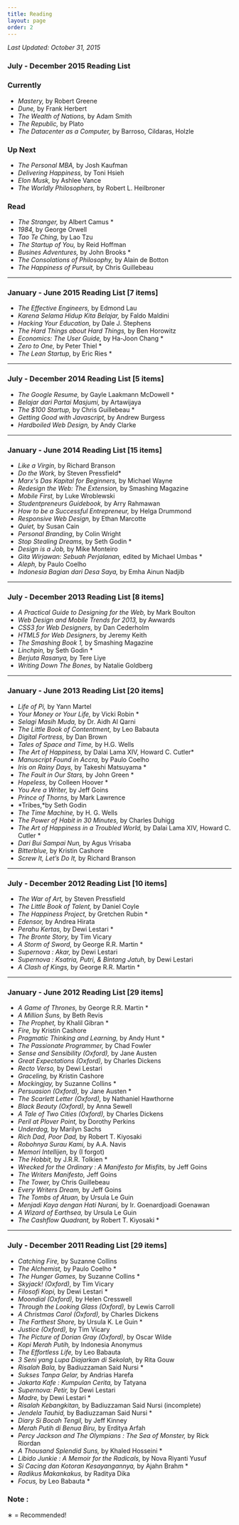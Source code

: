```yaml
---
title: Reading
layout: page
order: 2
---
```


*Last Updated: October 31, 2015*

### July - December 2015 Reading List

### Currently
  * *Mastery,* by Robert Greene
  * *Dune,* by Frank Herbert
  * *The Wealth of Nations,* by Adam Smith
  * *The Republic,* by Plato
  * *The Datacenter as a Computer,* by Barroso, Cildaras, Holzle
  
### Up Next
  * *The Personal MBA,* by Josh Kaufman
  * *Delivering Happiness,* by Toni Hsieh
  * *Elon Musk,* by Ashlee Vance
  * *The Worldly Philosophers,* by Robert L. Heilbroner

### Read
  * *The Stranger,* by Albert Camus *
  * *1984,* by George Orwell
  * *Tao Te Ching,* by Lao Tzu
  * *The Startup of You,* by Reid Hoffman
  * *Busines Adventures,* by John Brooks *
  * *The Consolations of Philosophy,* by Alain de Botton
  * *The Happiness of Pursuit,* by Chris Guillebeau

* * *

### January - June 2015 Reading List [7 items]

  * *The Effective Engineers,* by Edmond Lau
  * *Karena Selama Hidup Kita Belajar,* by Faldo Maldini
  * *Hacking Your Education,* by Dale J. Stephens
  * *The Hard Things about Hard Things,* by Ben Horowitz
  * *Economics: The User Guide,* by Ha-Joon Chang *
  * *Zero to One,* by Peter Thiel *
  * *The Lean Startup,* by Eric Ries *

* * *

### July - December 2014 Reading List [5 items]

  * *The Google Resume,* by Gayle Laakmann McDowell *
  * *Belajar dari Partai Masjumi,* by Artawijaya
  * *The $100 Startup,* by Chris Guillebeau *
  * *Getting Good with Javascript,* by Andrew Burgess
  * *Hardboiled Web Design,* by Andy Clarke

* * *

### January - June 2014 Reading List [15 items]

  * *Like a Virgin,* by Richard Branson
  * *Do the Work,* by Steven Pressfield*
  * *Marx's Das Kapital for Beginners,* by Michael Wayne
  * *Redesign the Web: The Extension,* by Smashing Magazine
  * *Mobile First,* by Luke Wroblewski
  * *Studentpreneurs Guidebook,* by Arry Rahmawan
  * *How to be a Successful Entrepreneur,* by Helga Drummond
  * *Responsive Web Design,* by Ethan Marcotte
  * *Quiet,* by Susan Cain
  * *Personal Branding*, by Colin Wright
  * *Stop Stealing Dreams,* by Seth Godin *
  * *Design is a Job,* by Mike Monteiro
  * *Gita Wirjawan: Sebuah Perjalanan,* edited by Michael Umbas *
  * *Aleph,* by Paulo Coelho
  * *Indonesia Bagian dari Desa Saya,* by Emha Ainun Nadjib

* * *

### July - December 2013 Reading List [8 items]

  * *A Practical Guide to Designing for the Web,* by Mark Boulton
  * *Web Design and Mobile Trends for 2013,* by Awwards
  * *CSS3 for Web Designers,* by Dan Cederholm
  * *HTML5 for Web Designers*, by Jeremy Keith
  * *The Smashing Book 1,* by Smashing Magazine
  * *Linchpin,* by Seth Godin *
  * *Berjuta Rasanya,* by Tere Liye
  * *Writing Down The Bones,* by Natalie Goldberg

* * *

### January - June 2013 Reading List [20 items]

  * *Life of Pi,* by Yann Martel
  * *Your Money or Your Life,* by Vicki Robin *
  * *Selagi Masih Muda,* by Dr. Aidh Al Qarni
  * *The Little Book of Contentment,* by Leo Babauta
  * *Digital Fortress,* by Dan Brown
  * *Tales of Space and Time,* by H.G. Wells
  * *The Art of Happiness,* by Dalai Lama XIV, Howard C. Cutler*
  * *Manuscript Found in Accra,* by Paulo Coelho
  * *Iris on Rainy Days,* by Takeshi Matsuyama *
  * *The Fault in Our Stars,* by John Green *
  * *Hopeless,* by Colleen Hoover *
  * *You Are a Writer,* by Jeff Goins
  * *Prince of Thorns,* by Mark Lawrence
  * *Tribes,*by Seth Godin
  * *The Time Machine,* by H. G. Wells
  * *The Power of Habit in 30 Minutes,* by Charles Duhigg
  * *The Art of Happiness in a Troubled World,* by Dalai Lama XIV, Howard C. Cutler *
  * *Dari Bui Sampai Nun,* by Agus Vrisaba
  * *Bitterblue,* by Kristin Cashore
  * *Screw It, Let&#8217;s Do It,* by Richard Branson

* * *

### July - December 2012 Reading List [10 items]

  * *The War of Art,* by Steven Pressfield
  * *The Little Book of Talent,* by Daniel Coyle
  * *The Happiness Project,* by Gretchen Rubin *
  * *Edensor,* by Andrea Hirata
  * *Perahu Kertas,* by Dewi Lestari *
  * *The Bronte Story,* by Tim Vicary
  * *A Storm of Sword,* by George R.R. Martin *
  * *Supernova : Akar,* by Dewi Lestari
  * *Supernova : Ksatria, Putri, & Bintang Jatuh,* by Dewi Lestari
  * *A Clash of Kings,* by George R.R. Martin *

* * *

### January - June 2012 Reading List [29 items]

  * *A Game of Thrones,* by George R.R. Martin *
  * *A Million Suns,* by Beth Revis
  * *The Prophet,* by Khalil Gibran *
  * *Fire,* by Kristin Cashore
  * *Pragmatic Thinking and Learning,* by Andy Hunt *
  * *The Passionate Programmer,* by Chad Fowler
  * *Sense and Sensibility (Oxford),* by Jane Austen
  * *Great Expectations (Oxford),* by Charles Dickens
  * *Recto Verso,* by Dewi Lestari
  * *Graceling,* by Kristin Cashore
  * *Mockingjay,* by Suzanne Collins *
  * *Persuasion (Oxford),* by Jane Austen *
  * *The Scarlett Letter (Oxford),* by Nathaniel Hawthorne
  * *Black Beauty (Oxford),* by Anna Sewell
  * *A Tale of Two Cities (Oxford),* by Charles Dickens
  * *Peril at Plover Point,* by Dorothy Perkins
  * *Underdog,* by Marilyn Sachs
  * *Rich Dad, Poor Dad,* by Robert T. Kiyosaki
  * *Robohnya Surau Kami,* by A.A. Navis
  * *Memori Intellijen,* by (I forgot)
  * *The Hobbit,* by J.R.R. Tolkien *
  * *Wrecked for the Ordinary : A Manifesto for Misfits,* by Jeff Goins
  * *The Writers Manifesto,* Jeff Goins
  * *The Tower,* by Chris Guillebeau
  * *Every Writers Dream,* by Jeff Goins
  * *The Tombs of Atuan,* by Ursula Le Guin
  * *Menjadi Kaya dengan Hati Nurani,* by Ir. Goenardjoadi Goenawan
  * *A Wizard of Earthsea,* by Ursula Le Guin
  * *The Cashflow Quadrant,* by Robert T. Kiyosaki *

* * *

### July - December 2011 Reading List [29 items]

  * *Catching Fire,* by Suzanne Collins
  * *The Alchemist,* by Paulo Coelho *
  * *The Hunger Games,* by Suzanne Collins *
  * *Skyjack! (Oxford),* by Tim Vicary
  * *Filosofi Kopi,* by Dewi Lestari *
  * *Moondial (Oxford),* by Helen Cresswell
  * *Through the Looking Glass (Oxford),* by Lewis Carroll
  * *A Christmas Carol (Oxford),* by Charles Dickens
  * *The Farthest Shore,* by Ursula K. Le Guin *
  * *Justice (Oxford),* by Tim Vicary
  * *The Picture of Dorian Gray (Oxford),* by Oscar Wilde
  * *Kopi Merah Putih,* by Indonesia Anonymus
  * *The Effortless Life,* by Leo Babauta
  * *3 Seni yang Lupa Diajarkan di Sekolah,* by Rita Gouw
  * *Risalah Bala,* by Badiuzzaman Said Nursi *
  * *Sukses Tanpa Gelar,* by Andrias Harefa
  * *Jakarta Kafe : Kumpulan Cerita,* by Tatyana
  * *Supernova: Petir,* by Dewi Lestari
  * *Madre,* by Dewi Lestari *
  * *Risalah Kebangkitan,* by Badiuzzaman Said Nursi (incomplete)
  * *Jendela Tauhid,* by Badiuzzaman Said Nursi *
  * *Diary Si Bocah Tengil,* by Jeff Kinney
  * *Merah Putih di Benua Biru,* by Erditya Arfah
  * *Percy Jackson and The Olympians : The Sea of Monster,* by Rick Riordan
  * *A Thousand Splendid Suns,* by Khaled Hosseini *
  * *Libido Junkie : A Memoir for the Radicals,* by Nova Riyanti Yusuf
  * *Si Cacing dan Kotoran Kesayangannya,* by Ajahn Brahm *
  * *Radikus Makankakus,* by Raditya Dika
  * *Focus,* by Leo Babauta *

### Note :
&lowast; = Recommended!